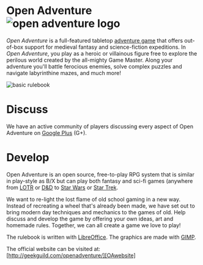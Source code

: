 Open Adventure ![open adventure logo][OAlogo]
==================

*Open Adventure* is a full-featured tabletop [adventure game][adventuregame] that offers out-of-box support for medieval fantasy and science-fiction expeditions. In *Open Adventure*, you play as a heroic or villainous figure free to explore the perilous world created by the all-mighty Game Master. Along your adventure you'll battle ferocious enemies, solve complex puzzles and navigate labyrinthine mazes, and much more!

![basic rulebook][OAproduct]

Discuss
==================
We have an active community of players discussing every aspect of Open Adventure on [Google Plus][googleplus] (G+).

Develop
==================
Open Adventure is an open source, free-to-play RPG system that is similar in play-style as B/X but can play both fantasy and sci-fi games (anywhere from [LOTR][lotr] or [D&D][dnd] to [Star Wars][sw] or [Star Trek][st].

We want to re-light the lost flame of old school gaming in a new way. Instead of recreating a wheel that's already been made, we have set out to bring modern day techniques and mechanics to the games of old. Help discuss and develop the game by offering your own ideas, art and homemade rules. Together, we can all create a game we love to play!

The rulebook is written with [LibreOffice][lo]. The graphics are made with [GIMP][gimp].

The official website can be visited at: [http://geekguild.com/openadventure/][OAwebsite]

[adventuregame]: https://en.wikipedia.org/wiki/Adventure_game
[OAproduct]: http://www.geekguild.com/openadventure/images/basic_rulebook_product_shot_0.jpg
[OAlogo]: http://www.geekguild.com/openadventure/images/mobileicon.png
[googleplus]: https://plus.google.com/u/0/communities/112108732479175981421
[lotr]: https://en.wikipedia.org/wiki/The_Lord_of_the_Rings
[dnd]: https://en.wikipedia.org/wiki/Dungeons_%26_Dragons
[sw]: https://en.wikipedia.org/wiki/Star_Wars
[st]: https://en.wikipedia.org/wiki/Star_trek
[lo]: https://www.libreoffice.org/
[gimp]: http://www.gimp.org/
[OAwebsite]: http://geekguild.com/openadventure/
